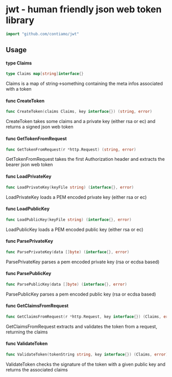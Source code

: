 # jwt - human friendly json web token library

```go
import "github.com/contiamo/jwt"
```

## Usage

#### type Claims

```go
type Claims map[string]interface{}
```

Claims is a map of string->something containing the meta infos associated with a
token

#### func  CreateToken

```go
func CreateToken(claims Claims, key interface{}) (string, error)
```
CreateToken takes some claims and a private key (either rsa or ec) and returns a
signed json web token

#### func  GetTokenFromRequest

```go
func GetTokenFromRequest(r *http.Request) (string, error)
```
GetTokenFromRequest takes the first Authorization header and extracts the bearer
json web token

#### func  LoadPrivateKey

```go
func LoadPrivateKey(keyFile string) (interface{}, error)
```
LoadPrivateKey loads a PEM encoded private key (either rsa or ec)

#### func  LoadPublicKey

```go
func LoadPublicKey(keyFile string) (interface{}, error)
```
LoadPublicKey loads a PEM encoded public key (either rsa or ec)

#### func  ParsePrivateKey

```go
func ParsePrivateKey(data []byte) (interface{}, error)
```
ParsePrivateKey parses a pem encoded private key (rsa or ecdsa based)

#### func  ParsePublicKey

```go
func ParsePublicKey(data []byte) (interface{}, error)
```
ParsePublicKey parses a pem encoded public key (rsa or ecdsa based)

#### func  GetClaimsFromRequest

```go
func GetClaimsFromRequest(r *http.Request, key interface{}) (Claims, error)
```
GetClaimsFromRequest extracts and validates the token from a request, returning the claims

#### func  ValidateToken

```go
func ValidateToken(tokenString string, key interface{}) (Claims, error)
```
ValidateToken checks the signature of the token with a given public key and
returns the associated claims
